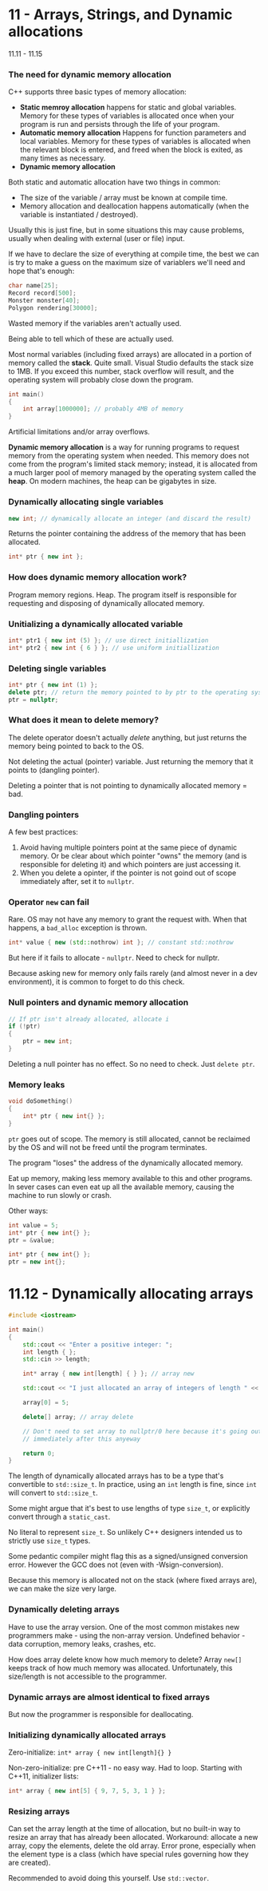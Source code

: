 # 11 - Arrays, Strings, and Dynamic allocations

11.11 - 11.15

### The need for dynamic memory allocation
C++ supports three basic types of memory allocation:

* **Static memroy allocation** happens for static and global variables. Memory for these
  types of variables is allocated once when your program is run and persists through the
  life of your program.
* **Automatic memory allocation** Happens for function parameters and local variables.
  Memory for these types of variables is allocated when the relevant block is entered, and
  freed when the block is exited, as many times as necessary.
* **Dynamic memory allocation**

Both static and automatic allocation have two things in common:

* The size of the variable / array must be known at compile time.
* Memory allocation and deallocation happens automatically (when the variable is
  instantiated / destroyed).

Usually this is just fine, but in some situations this may cause problems, usually when
dealing with external (user or file) input.

If we have to declare the size of everything at compile time, the best we can is try to
make a guess on the maximum size of variablers we'll need and hope that's enough:

```c++
char name[25];
Record record[500];
Monster monster[40];
Polygon rendering[30000];
```

Wasted memory if the variables aren't actually used.

Being able to tell which of these are actually used. 

Most normal variables (including fixed arrays) are allocated in a portion of memory called
the **stack**. Quite small. Visual Studio defaults the stack size to 1MB. If you exceed
this number, stack overflow will result, and the operating system will probably close down
the program.

```c++
int main()
{
    int array[1000000]; // probably 4MB of memory
}
```

Artificial limitations and/or array overflows.

**Dynamic memory allocation** is a way for running programs to request memory from the
operating system when needed. This memory does not come from the program's limited stack
memory; instead, it is allocated from a much larger pool of memory managed by the
operating system called the **heap**. On modern machines, the heap can be gigabytes in
size.

### Dynamically allocating single variables

```c++
new int; // dynamically allocate an integer (and discard the result)
```

Returns the pointer containing the address of the memory that has been allocated.

```c++
int* ptr { new int };
```

### How does dynamic memory allocation work?
Program memory regions. Heap. The program itself is responsible for requesting and
disposing of dynamically allocated memory.

### Unitializing a dynamically allocated variable

```c++
int* ptr1 { new int (5) }; // use direct initiallization
int* ptr2 { new int { 6 } }; // use uniform initiallization
```

### Deleting single variables

```c++
int* ptr { new int (1) };
delete ptr; // return the memory pointed to by ptr to the operating system
ptr = nullptr;
```

### What does it mean to delete memory?
The delete operator doesn't actually *delete* anything, but just returns the memory being
pointed to back to the OS.

Not deleting the actual (pointer) variable. Just returning the memory that it points to
(dangling pointer).

Deleting a pointer that is not pointing to dynamically allocated memory = bad.

### Dangling pointers
A few best practices:

1. Avoid having multiple pointers point at the same piece of dynamic memory. Or be clear
   about which pointer "owns" the memory (and is responsible for deleting it) and which
   pointers are just accessing it.
2. When you delete a opinter, if the pointer is not goind out of scope immediately after,
   set it to `nullptr`.

### Operator `new` can fail
Rare. OS may not have any memory to grant the request with. When that happens, a
`bad_alloc` exception is thrown.

```c++
int* value { new (std::nothrow) int }; // constant std::nothrow
```

But here if it fails to allocate - `nullptr`. Need to check for nullptr.

Because asking new for memory only fails rarely (and almost never in a dev environment),
it is common to forget to do this check.

### Null pointers and dynamic memory allocation

```c++
// If ptr isn't already allocated, allocate i
if (!ptr)
{
    ptr = new int;
}
```

Deleting a null pointer has no effect. So no need to check. Just `delete ptr`.

### Memory leaks

```c++
void doSomething()
{
    int* ptr { new int{} };
}
```

`ptr` goes out of scope. The memory is still allocated, cannot be reclaimed by the OS and
will not be freed until the program terminates.

The program "loses" the address of the dynamically allocated memory.

Eat up memory, making less memory available to this and other programs. In sever cases can
even eat up all the available memory, causing the machine to run slowly or crash.

Other ways:

```c++
int value = 5;
int* ptr { new int{} };
ptr = &value;
```

```c++
int* ptr { new int{} };
ptr = new int{};
```



# 11.12 - Dynamically allocating arrays

```c++
#include <iostream>

int main()
{
    std::cout << "Enter a positive integer: ";
    int length { };
    std::cin >> length;

    int* array { new int[length] { } }; // array new

    std::cout << "I just allocated an array of integers of length " << length << '\n';

    array[0] = 5;

    delete[] array; // array delete

    // Don't need to set array to nullptr/0 here because it's going out of scope
    // immediately after this anyeway

    return 0;
}
```

The length of dynamically allocated arrays has to be a type that's convertible to
`std::size_t`. In practice, using an `int` length is fine, since `int` will convert to
`std::size_t`.

Some might argue that it's best to use lengths of type `size_t`, or explicitly convert
through a `static_cast`.

No literal to represent `size_t`. So unlikely C++ designers intended us to strictly use
`size_t` types.

Some pedantic compiler might flag this as a signed/unsigned conversion error. However the
GCC does not (even with -Wsign-conversion).

Because this memory is allocated not on the stack (where fixed arrays are), we can make
the size very large.

### Dynamically deleting arrays
Have to use the array version. One of the most common mistakes new programmers make -
using the non-array version. Undefined behavior - data corruption, memory leaks, crashes,
etc.

How does array delete know how much memory to delete? Array `new[]` keeps track of how
much memory was allocated. Unfortunately, this size/length is not accessible to the
programmer.

### Dynamic arrays are almost identical to fixed arrays
But now the programmer is responsible for deallocating.

### Initializing dynamically allocated arrays
Zero-initialize: `int* array { new int[length]{} }`

Non-zero-initialize: pre C++11 - no easy way. Had to loop. Starting with C++11,
initializer lists:

```c++
int* array { new int[5] { 9, 7, 5, 3, 1 } };
```

### Resizing arrays
Can set the array length at the time of allocation, but no built-in way to resize an array
that has already been allocated. Workaround: allocate a new array, copy the elements,
delete the old array. Error prone, especially when the element type is a class (which have
special rules governing how they are created).

Recommended to avoid doing this yourself. Use `std::vector`.
